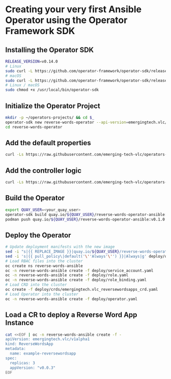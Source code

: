 # Creating your very first Ansible Operator using the Operator Framework SDK

## Installing the Operator SDK

~~~sh
RELEASE_VERSION=v0.14.0
# Linux
sudo curl -L https://github.com/operator-framework/operator-sdk/releases/download/${RELEASE_VERSION}/operator-sdk-${RELEASE_VERSION}-x86_64-linux-gnu -o /usr/local/bin/operator-sdk
# macOS
sudo curl -L https://github.com/operator-framework/operator-sdk/releases/download/${RELEASE_VERSION}/operator-sdk-${RELEASE_VERSION}-x86_64-apple-darwin -o /usr/local/bin/operator-sdk
# Linux / macOS
sudo chmod +x /usr/local/bin/operator-sdk
~~~

## Initialize the Operator Project

~~~sh
mkdir -p ~/operators-projects/ && cd $_
operator-sdk new reverse-words-operator --api-version=emergingtech.vlc/v1alpha1 --kind=ReverseWordsApp --type=ansible
cd reverse-words-operator
~~~

## Add the default properties

~~~sh
curl -Ls https://raw.githubusercontent.com/emerging-tech-vlc/operators-everywhere/master/ansible-operator/files/vars_main.yaml -o roles/reversewordsapp/defaults/main.yml
~~~

## Add the controller logic

~~~sh
curl -Ls https://raw.githubusercontent.com/emerging-tech-vlc/operators-everywhere/master/ansible-operator/files/controller_main.yaml -o roles/reversewordsapp/tasks/main.yml
~~~

## Build the Operator

~~~sh
export QUAY_USER=<your_quay_user>
operator-sdk build quay.io/${QUAY_USER}/reverse-words-operator-ansible:v0.1.0 --image-builder podman
podman push quay.io/${QUAY_USER}/reverse-words-operator-ansible:v0.1.0
~~~

## Deploy the Operator

~~~sh
# Update deployment manifests with the new image
sed -i "s|{{ REPLACE_IMAGE }}|quay.io/${QUAY_USER}/reverse-words-operator-ansible:v0.1.0|g" deploy/operator.yaml
sed -i 's|{{ pull_policy\|default('\''Always'\'') }}|Always|g' deploy/operator.yaml
# Load RBAC files into the cluster
oc create ns reverse-words-ansible
oc -n reverse-words-ansible create -f deploy/service_account.yaml
oc -n reverse-words-ansible create -f deploy/role.yaml
oc -n reverse-words-ansible create -f deploy/role_binding.yaml
# Load CRD into the cluster
oc create -f deploy/crds/emergingtech.vlc_reversewordsapps_crd.yaml
# Load Operator into the cluster
oc -n reverse-words-ansible create -f deploy/operator.yaml
~~~

## Load a CR to deploy a Reverse Word App Instance

~~~sh
cat <<EOF | oc -n reverse-words-ansible create -f -
apiVersion: emergingtech.vlc/v1alpha1
kind: ReverseWordsApp
metadata:
  name: example-reversewordsapp
spec:
  replicas: 3
  appVersion: "v0.0.3"
EOF
~~~
